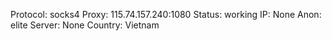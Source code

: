 Protocol: socks4
Proxy: 115.74.157.240:1080
Status: working
IP: None
Anon: elite
Server: None
Country: Vietnam

